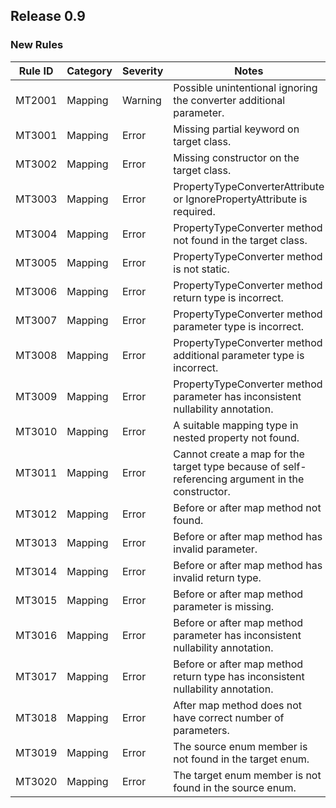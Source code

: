 ## Release 0.9

### New Rules

 Rule ID | Category | Severity | Notes                                                                                            
--------|----------|----------|--------------------
 MT2001  | Mapping  | Warning  | Possible unintentional ignoring the converter additional parameter.                              
 MT3001  | Mapping  | Error    | Missing partial keyword on target class.                                                         
 MT3002  | Mapping  | Error    | Missing constructor on the target class.                                                         
 MT3003  | Mapping  | Error    | PropertyTypeConverterAttribute or IgnorePropertyAttribute is required.                           
 MT3004  | Mapping  | Error    | PropertyTypeConverter method not found in the target class.                                      
 MT3005  | Mapping  | Error    | PropertyTypeConverter method is not static.                                                      
 MT3006  | Mapping  | Error    | PropertyTypeConverter method return type is incorrect.                                           
 MT3007  | Mapping  | Error    | PropertyTypeConverter method parameter type is incorrect.                                        
 MT3008  | Mapping  | Error    | PropertyTypeConverter method additional parameter type is incorrect.                             
 MT3009  | Mapping  | Error    | PropertyTypeConverter method parameter has inconsistent nullability annotation.                  
 MT3010  | Mapping  | Error    | A suitable mapping type in nested property not found.                                            
 MT3011  | Mapping  | Error    | Cannot create a map for the target type because of self-referencing argument in the constructor. 
 MT3012  | Mapping  | Error    | Before or after map method not found.                                                            
 MT3013  | Mapping  | Error    | Before or after map method has invalid parameter.                                                
 MT3014  | Mapping  | Error    | Before or after map method has invalid return type.                                              
 MT3015  | Mapping  | Error    | Before or after map method parameter is missing.                                                 
 MT3016  | Mapping  | Error    | Before or after map method parameter has inconsistent nullability annotation.                    
 MT3017  | Mapping  | Error    | Before or after map method return type has inconsistent nullability annotation.
 MT3018  | Mapping  | Error    | After map method does not have correct number of parameters.
 MT3019  | Mapping  | Error    | The source enum member is not found in the target enum.
 MT3020  | Mapping  | Error    | The target enum member is not found in the source enum.
